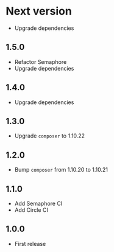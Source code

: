 # Next version
+ Upgrade dependencies

## 1.5.0
+ Refactor Semaphore
+ Upgrade dependencies

## 1.4.0
+ Upgrade dependencies

## 1.3.0
+ Upgrade `composer` to 1.10.22

## 1.2.0
+ Bump `composer` from 1.10.20 to 1.10.21

## 1.1.0
+ Add Semaphore CI
+ Add Circle CI

## 1.0.0
+ First release